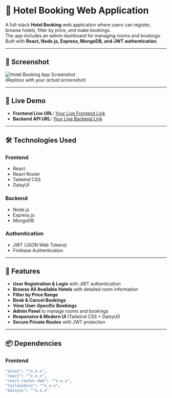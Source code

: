 # 🏨 Hotel Booking Web Application

A full-stack **Hotel Booking** web application where users can register, browse hotels, filter by price, and make bookings.  
The app includes an admin dashboard for managing rooms and bookings.  
Built with **React, Node.js, Express, MongoDB, and JWT authentication**.

---

## 📸 Screenshot
![Hotel Booking App Screenshot](./screenshot.png)  
*(Replace with your actual screenshot)*

---

## 🚀 Live Demo
- **Frontend Live URL:** [Your Live Frontend Link](https://example.com)
- **Backend API URL:** [Your Live Backend Link](https://api.example.com)

---

## 🛠 Technologies Used

### **Frontend**
- React
- React Router
- Tailwind CSS
- DaisyUI

### **Backend**
- Node.js
- Express.js
- MongoDB

### **Authentication**
- JWT (JSON Web Tokens)
- Firebase Authentication

---

## 🌟 Features
- **User Registration & Login** with JWT authentication
- **Browse All Available Hotels** with detailed room information
- **Filter by Price Range**
- **Book & Cancel Bookings**
- **View User-Specific Bookings**
- **Admin Panel** to manage rooms and bookings
- **Responsive & Modern UI** (Tailwind CSS + DaisyUI)
- **Secure Private Routes** with JWT protection

---

## 📦 Dependencies

### **Frontend**
```bash
"axios": "^x.x.x",
"react": "^x.x.x",
"react-router-dom": "^x.x.x",
"tailwindcss": "^x.x.x",
"daisyui": "^x.x.x"
